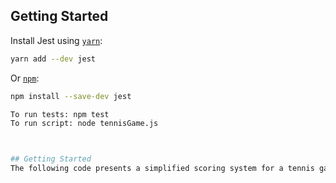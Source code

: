 ## Getting Started
Install Jest using [`yarn`](https://yarnpkg.com/en/package/jest):

```bash
yarn add --dev jest
```

Or [`npm`](https://www.npmjs.com/package/jest):

```bash
npm install --save-dev jest

To run tests: npm test
To run script: node tennisGame.js



## Getting Started
The following code presents a simplified scoring system for a tennis game, demonstrating various scenarios that have already been addressed. I have handled the different states of a set. The game starts when the players' scores increase beyond zero. If one of the players reaches a score of "40" and wins the next point, they secure the game. In the case where both players have a score of "40," the state changes to "Deuce." The player who wins the subsequent point gains the Advantage, and if they win the next point as well, they emerge victorious, and the state transitions to "Game Over," revealing the winning player. However, if the opponent wins the next point after the Advantage, the state resets to "Deuce."